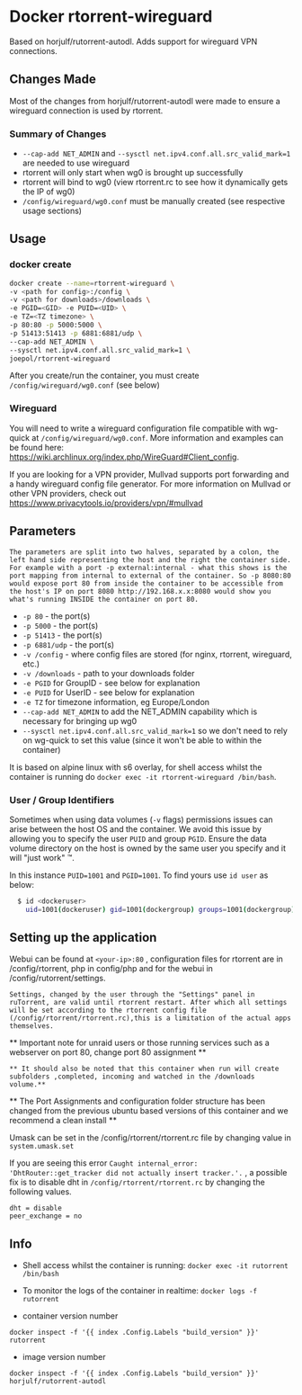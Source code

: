 # Docker rtorrent-wireguard

Based on horjulf/rutorrent-autodl. Adds support for wireguard VPN connections. 

## Changes Made
Most of the changes from horjulf/rutorrent-autodl were made to ensure a wireguard connection is used by rtorrent.

### Summary of Changes
* `--cap-add NET_ADMIN` and `--sysctl net.ipv4.conf.all.src_valid_mark=1` are needed to use wireguard
* rtorrent will only start when wg0 is brought up successfully
* rtorrent will bind to wg0 (view rtorrent.rc to see how it dynamically gets the IP of wg0)
* `/config/wireguard/wg0.conf` must be manually created (see respective usage sections)

## Usage

### docker create
```sh
docker create --name=rtorrent-wireguard \
-v <path for config>:/config \
-v <path for downloads>/downloads \
-e PGID=<GID> -e PUID=<UID> \
-e TZ=<TZ timezone> \
-p 80:80 -p 5000:5000 \
-p 51413:51413 -p 6881:6881/udp \
--cap-add NET_ADMIN \
--sysctl net.ipv4.conf.all.src_valid_mark=1 \
joepol/rtorrent-wireguard
```

After you create/run the container, you must create `/config/wireguard/wg0.conf` (see below)

### Wireguard
You will need to write a wireguard configuration file compatible with wg-quick at `/config/wireguard/wg0.conf`. More information and examples can be found here: https://wiki.archlinux.org/index.php/WireGuard#Client_config.

If you are looking for a VPN provider, Mullvad supports port forwarding and a handy wireguard config file generator. For more information on Mullvad or other VPN providers, check out https://www.privacytools.io/providers/vpn/#mullvad

## Parameters

`The parameters are split into two halves, separated by a colon, the left hand side representing the host and the right the container side.
For example with a port -p external:internal - what this shows is the port mapping from internal to external of the container.
So -p 8080:80 would expose port 80 from inside the container to be accessible from the host's IP on port 8080
http://192.168.x.x:8080 would show you what's running INSIDE the container on port 80.`

* `-p 80` - the port(s)
* `-p 5000` - the port(s)
* `-p 51413` - the port(s)
* `-p 6881/udp` - the port(s)
* `-v /config` - where config files are stored (for nginx, rtorrent, wireguard, etc.)
* `-v /downloads` - path to your downloads folder
* `-e PGID` for GroupID - see below for explanation
* `-e PUID` for UserID - see below for explanation
* `-e TZ` for timezone information, eg Europe/London
* `--cap-add NET_ADMIN` to add the NET_ADMIN capability which is necessary for bringing up wg0
* `--sysctl net.ipv4.conf.all.src_valid_mark=1` so we don't need to rely on wg-quick to set this value (since it won't be able to within the container)

It is based on alpine linux with s6 overlay, for shell access whilst the container is running do `docker exec -it rtorrent-wireguard /bin/bash`.

### User / Group Identifiers

Sometimes when using data volumes (`-v` flags) permissions issues can arise between the host OS and the container. We avoid this issue by allowing you to specify the user `PUID` and group `PGID`. Ensure the data volume directory on the host is owned by the same user you specify and it will "just work" ™.

In this instance `PUID=1001` and `PGID=1001`. To find yours use `id user` as below:

```sh
  $ id <dockeruser>
    uid=1001(dockeruser) gid=1001(dockergroup) groups=1001(dockergroup)
```

## Setting up the application

Webui can be found at `<your-ip>:80` , configuration files for rtorrent are in /config/rtorrent, php in config/php and for the webui in /config/rutorrent/settings.

`Settings, changed by the user through the "Settings" panel in ruTorrent, are valid until rtorrent restart. After which all settings will be set according to the rtorrent config file (/config/rtorrent/rtorrent.rc),this is a limitation of the actual apps themselves.`

** Important note for unraid users or those running services such as a webserver on port 80, change port 80 assignment **

`** It should also be noted that this container when run will create subfolders ,completed, incoming and watched in the /downloads volume.**`

** The Port Assignments and configuration folder structure has been changed from the previous ubuntu based versions of this container and we recommend a clean install **

Umask can be set in the /config/rtorrent/rtorrent.rc file by changing value in `system.umask.set`

If you are seeing this error `Caught internal_error: 'DhtRouter::get_tracker did not actually insert tracker.'.` , a possible fix is to disable dht in `/config/rtorrent/rtorrent.rc` by changing the following values.

```shell
dht = disable
peer_exchange = no
```

## Info

* Shell access whilst the container is running: `docker exec -it rutorrent /bin/bash`
* To monitor the logs of the container in realtime: `docker logs -f rutorrent`

* container version number

`docker inspect -f '{{ index .Config.Labels "build_version" }}' rutorrent`

* image version number

`docker inspect -f '{{ index .Config.Labels "build_version" }}' horjulf/rutorrent-autodl`
